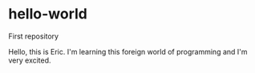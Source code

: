 # hello-world
First repository

Hello, this is Eric.  I'm learning this foreign world of programming and I'm very excited.
